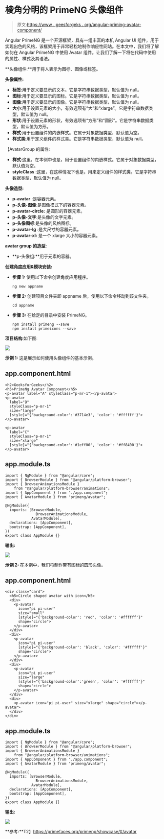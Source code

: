 # 棱角分明的 PrimeNG 头像组件

> 原文:[https://www . geesforgeks . org/angular-priming-avatar-component/](https://www.geeksforgeeks.org/angular-primeng-avatar-component/)

Angular PrimeNG 是一个开源框架，具有一组丰富的本机 Angular UI 组件，用于实现出色的风格，该框架用于非常轻松地制作响应性网站。在本文中，我们将了解如何在 Angular PrimeNG 中使用 Avatar 组件。让我们了解一下将在代码中使用的属性、样式及其语法。

**头像组件:**用于将人表示为图标、图像或标签。

**头像属性:**

*   **标签**:用于定义要显示的文本。它是字符串数据类型，默认值为 null。
*   **图标**:用于定义要显示的图标。它是字符串数据类型，默认值为 null。
*   **图像**:用于定义要显示的图像。它是字符串数据类型，默认值为 null。
*   **大小**:用于设置元素的大小，有效选项有“大”和“xlarge”。它是字符串数据类型，默认值为 null。
*   **形状**:用于设置元素的形状，有效选项有“方形”和“圆形”。它是字符串数据类型，默认值为方形。
*   **样式**:用于设置组件的内嵌样式。它属于对象数据类型，默认值为空。
*   **样式类**:用于定义组件的样式类。它是字符串数据类型，默认值为 null。

【AvatarGroup 的属性:

*   **样式**:这里，在本例中也是，用于设置组件的内嵌样式。它属于对象数据类型，默认值为空。
*   **styleClass** :这里，在这种情况下也是，用来定义组件的样式类。它是字符串数据类型，默认值为 null。

**头像造型:**

*   **p-avatar** :是容器元素。
*   **p-头像-图像**:是图像模式下的容器元素。
*   **p-avatar-circle:** 是圆形的容器元素。
*   **p-头像-文字**:是头像的文字元素。
*   **p-头像图标**:是头像的风格图标。
*   **p-avatar-lg** :是大尺寸的容器元素。
*   **p-avatar-xl:** 是一个 xlarge 大小的容器元素。

**avatar group 的造型:**

*   **p-头像组:**用于元素的容器。

**创建角度应用&模块安装:**

*   **步骤 1:** 使用以下命令创建角度应用程序。

    ```
    ng new appname
    ```

*   **步骤 2:** 创建项目文件夹即 appname 后，使用以下命令移动到该文件夹。

    ```
    cd appname
    ```

*   **步骤 3:** 在给定的目录中安装 PrimeNG。

    ```
    npm install primeng --save
    npm install primeicons --save
    ```

**项目结构**:如下图:

![](img/6e2ac1499ceea2e58d3439c1f9f0d39a.png)

**示例 1:** 这是展示如何使用头像组件的基本示例。

## app.component.html

```
<h2>GeeksforGeeks</h2>
<h5>PrimeNg Avatar Component</h5>
<p-avatar label="A" styleClass="p-mr-1"></p-avatar>
<p-avatar
  label="B"
  styleClass="p-mr-1"
  size="large"
  [style]="{'background-color':'#3714e3', 'color': '#ffffff'}">
</p-avatar>

<p-avatar
  label="C"
  styleClass="p-mr-1"
  size="xlarge"
  [style]="{'background-color':'#1eff00', 'color': '#ff8400'}">
</p-avatar>
```

## app.module.ts

```
import { NgModule } from "@angular/core";
import { BrowserModule } from "@angular/platform-browser";
import { BrowserAnimationsModule } 
    from "@angular/platform-browser/animations";
import { AppComponent } from "./app.component";
import { AvatarModule } from "primeng/avatar";

@NgModule({
  imports: [BrowserModule, 
              BrowserAnimationsModule, 
            AvatarModule],
  declarations: [AppComponent],
  bootstrap: [AppComponent],
})
export class AppModule {}
```

**输出:**

![](img/d687cc10be916fcdd3ff6e20ace8eb53.png)

**示例 2:** 在本例中，我们将制作带有图标的圆形头像。

## app.component.html

```
<div class="card">
  <h5>Circle shaped avatar with icon</h5>
  <div>
    <p-avatar
      icon="pi pi-user"
      size="small"
      [style]="{'background-color': 'red', 'color': '#ffffff'}"
      shape="circle">
    </p-avatar>
  </div>
  <div>
    <p-avatar
      icon="pi pi-user"
      [style]="{'background-color': 'black', 'color': '#ffffff'}"
      shape="circle">
    </p-avatar>
  </div>
  <div>
    <p-avatar
      icon="pi pi-user"
      size="large"
      [style]="{'background-color':'green', 'color': '#ffffff'}"
      shape="circle">
    </p-avatar>
  </div>
  <div>
    <p-avatar icon="pi pi-user" size="xlarge" shape="circle"></p-avatar>
  </div>
</div>
```

## app.module.ts

```
import { NgModule } from "@angular/core";
import { BrowserModule } from "@angular/platform-browser";
import { BrowserAnimationsModule } 
    from "@angular/platform-browser/animations";
import { AppComponent } from "./app.component";
import { AvatarModule } from "primeng/avatar";

@NgModule({
  imports: [BrowserModule, 
              BrowserAnimationsModule, 
            AvatarModule],
  declarations: [AppComponent],
  bootstrap: [AppComponent],
})
export class AppModule {}
```

**输出:**

![](img/f32559379228a3423bd5b1b35d6f8274.png)

**参考:**T2】https://primefaces.org/primeng/showcase/#/avatar